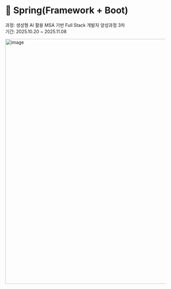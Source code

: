 # 📖 Spring(Framework + Boot)
과정: 생성형 AI 활용 MSA 기반 Full Stack 개발자 양성과정 3차  
기간: 2025.10.20 ~ 2025.11.08

<img width="1182" height="770" alt="image" src="https://github.com/user-attachments/assets/ad8ad01a-ae71-4a9d-a094-4348a4c21042" />
